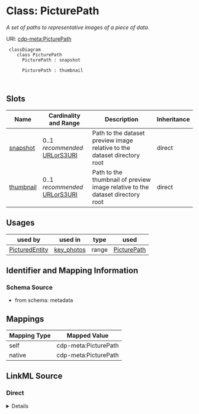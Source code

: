 # Class: PicturePath


_A set of paths to representative images of a piece of data._





URI: [cdp-meta:PicturePath](metadataPicturePath)




```mermaid
 classDiagram
    class PicturePath
      PicturePath : snapshot
        
      PicturePath : thumbnail
        
      
```




<!-- no inheritance hierarchy -->


## Slots

| Name | Cardinality and Range | Description | Inheritance |
| ---  | --- | --- | --- |
| [snapshot](snapshot.md) | 0..1 _recommended_ <br/> [URLorS3URI](URLorS3URI.md) | Path to the dataset preview image relative to the dataset directory root | direct |
| [thumbnail](thumbnail.md) | 0..1 _recommended_ <br/> [URLorS3URI](URLorS3URI.md) | Path to the thumbnail of preview image relative to the dataset directory root | direct |





## Usages

| used by | used in | type | used |
| ---  | --- | --- | --- |
| [PicturedEntity](PicturedEntity.md) | [key_photos](key_photos.md) | range | [PicturePath](PicturePath.md) |






## Identifier and Mapping Information







### Schema Source


* from schema: metadata





## Mappings

| Mapping Type | Mapped Value |
| ---  | ---  |
| self | cdp-meta:PicturePath |
| native | cdp-meta:PicturePath |





## LinkML Source

<!-- TODO: investigate https://stackoverflow.com/questions/37606292/how-to-create-tabbed-code-blocks-in-mkdocs-or-sphinx -->

### Direct

<details>
```yaml
name: PicturePath
description: A set of paths to representative images of a piece of data.
from_schema: metadata
attributes:
  snapshot:
    name: snapshot
    description: Path to the dataset preview image relative to the dataset directory
      root.
    from_schema: metadata
    exact_mappings:
    - cdp-common:snapshot
    rank: 1000
    alias: snapshot
    owner: PicturePath
    domain_of:
    - PicturePath
    range: URLorS3URI
    recommended: true
    inlined: true
    inlined_as_list: true
    pattern: ^(((https?|s3)://)|cryoetportal-rawdatasets-dev).*$
  thumbnail:
    name: thumbnail
    description: Path to the thumbnail of preview image relative to the dataset directory
      root.
    from_schema: metadata
    exact_mappings:
    - cdp-common:thumbnail
    rank: 1000
    alias: thumbnail
    owner: PicturePath
    domain_of:
    - PicturePath
    range: URLorS3URI
    recommended: true
    inlined: true
    inlined_as_list: true
    pattern: ^(((https?|s3)://)|cryoetportal-rawdatasets-dev).*$

```
</details>

### Induced

<details>
```yaml
name: PicturePath
description: A set of paths to representative images of a piece of data.
from_schema: metadata
attributes:
  snapshot:
    name: snapshot
    description: Path to the dataset preview image relative to the dataset directory
      root.
    from_schema: metadata
    exact_mappings:
    - cdp-common:snapshot
    rank: 1000
    alias: snapshot
    owner: PicturePath
    domain_of:
    - PicturePath
    range: URLorS3URI
    recommended: true
    inlined: true
    inlined_as_list: true
    pattern: ^(((https?|s3)://)|cryoetportal-rawdatasets-dev).*$
  thumbnail:
    name: thumbnail
    description: Path to the thumbnail of preview image relative to the dataset directory
      root.
    from_schema: metadata
    exact_mappings:
    - cdp-common:thumbnail
    rank: 1000
    alias: thumbnail
    owner: PicturePath
    domain_of:
    - PicturePath
    range: URLorS3URI
    recommended: true
    inlined: true
    inlined_as_list: true
    pattern: ^(((https?|s3)://)|cryoetportal-rawdatasets-dev).*$

```
</details>